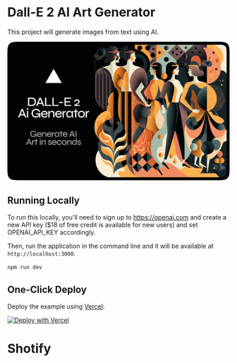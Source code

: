 # Dall-E 2 AI Art Generator

This project will generate images from text using AI.

![OG Image](/public/ogimage.png)

## Running Locally

To run this locally, you'll need to sign up to https://openai.com and create a new API key ($18 of free credit is available for new users) and set OPENAI_API_KEY accordingly.

Then, run the application in the command line and it will be available at `http://localhost:3000`.

```bash
npm run dev
```

## One-Click Deploy

Deploy the example using [Vercel](https://vercel.com?utm_source=github&utm_medium=readme&utm_campaign=vercel-examples):

[![Deploy with Vercel](https://vercel.com/button)](https://vercel.com/new/randomteam/clone?demo-title=Dall-E%202%20AI%20Art%20Generator&demo-description=Dall-E%202%20frontend%20using%20Upstash%20for%20message%20queue%20%2B%20Redis.&demo-url=https%3A%2F%2Fdalle-2.vercel.app%2F&demo-image=%2F%2Fimages.ctfassets.net%2Fe5382hct74si%2F3ulf3cJhGCjsBEoALnQd6c%2Fde6a1bddc1eae9422d73e285cd879a6e%2FCleanShot_2022-12-09_at_09.28.09.png&project-name=Dall-E%202%20AI%20Art%20Generator&repository-name=dall-e&repository-url=https%3A%2F%2Fgithub.com%2Fdomeccleston%2Fdalle-2&from=templates&integration-ids=oac_V3R1GIpkoJorr6fqyiwdhl17&env=OPENAI_API_KEY&envDescription=Get%20an%20API%20key%20at%20OpenAI%3A&envLink=https%3A%2F%2Fopenai.com)
# Shotify
